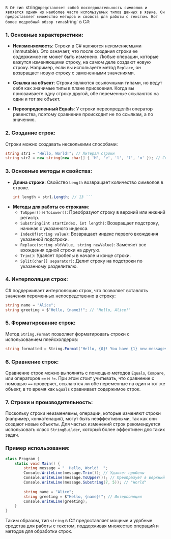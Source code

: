 `В C# тип `string` представляет собой последовательность символов и является одним из наиболее часто используемых типов данных в языке. Он предоставляет множество методов и свойств для работы с текстом. Вот более подробный обзор типа `string` в C#:

### 1. Основные характеристики:

- **Неизменяемость**: Строки в C# являются неизменяемыми (immutable). Это означает, что после создания строки ее содержимое не может быть изменено. Любые операции, которые кажутся изменяющими строку, на самом деле создают новую строку. Например, если вы используете метод `Replace`, он возвращает новую строку с замененными значениями.

- **Ссылка на объект**: Строки являются ссылочными типами, но ведут себя как значимые типы в плане присвоения. Когда вы присваиваете одну строку другой, обе переменные ссылаются на один и тот же объект.

- **Переопределенный Equals**: У строки переопределён оператор равенства, поэтому сравнение происходит не по ссылкам, а по значению.
### 2. Создание строк:

Строки можно создавать несколькими способами:
```csharp
string str1 = "Hello, World!"; // Литерал строки
string str2 = new string(new char[] { 'H', 'e', 'l', 'l', 'o' }); // Создание с помощью конструктора
```

### 3. Основные методы и свойства:

- **Длина строки**: Свойство `Length` возвращает количество символов в строке.
  ```csharp
  int length = str1.Length; // 13 ```

- **Методы для работы со строками**:
  - `ToUpper()` и `ToLower()`: Преобразуют строку в верхний или нижний регистр.
  - `Substring(int startIndex, int length)`: Возвращает подстроку, начиная с указанного индекса.
  - `IndexOf(string value)`: Возвращает индекс первого вхождения указанной подстроки.
  - `Replace(string oldValue, string newValue)`: Заменяет все вхождения одной строки на другую.
  - `Trim()`: Удаляет пробелы в начале и конце строки.
  - `Split(char[] separator)`: Делит строку на подстроки по указанному разделителю.

### 4. Интерполяция строк:

C# поддерживает интерполяцию строк, что позволяет вставлять значения переменных непосредственно в строку:
```csharp
string name = "Alice";
string greeting = $"Hello, {name}!"; // "Hello, Alice!"
```

### 5. Форматирование строк:

Метод `String.Format` позволяет форматировать строки с использованием плейсхолдеров:
```csharp
string formatted = String.Format("Hello, {0}! You have {1} new messages.", name, 5);
```

### 6. Сравнение строк:

Сравнение строк можно выполнять с помощью методов `Equals`, `Compare`, или операторов `==` и `!=`. При этом стоит учитывать, что сравнение с помощью `==` проверяет, ссылаются ли обе переменные на один и тот же объект, в то время как `Equals` сравнивает содержимое строк.

### 7. Строки и производительность:

Поскольку строки неизменяемы, операции, которые изменяют строки (например, конкатенация), могут быть неэффективными, так как они создают новые объекты. Для частых изменений строк рекомендуется использовать класс `StringBuilder`, который более эффективен для таких задач.

### Пример использования:

```csharp
class Program {
    static void Main() {
        string message = "  Hello, World!  ";
        Console.WriteLine(message.Trim()); // Удаляет пробелы
        Console.WriteLine(message.ToUpper()); // Преобразует в верхний регистр
        Console.WriteLine(message.Substring(7, 5)); // "World"
        
        string name = "Alice";
        string greeting = $"Hello, {name}!"; // Интерполяция
        Console.WriteLine(greeting);
    }
}
```

Таким образом, тип `string` в C# предоставляет мощные и удобные средства для работы с текстом, поддерживая множество операций и методов для обработки строк.